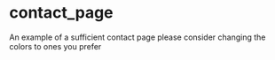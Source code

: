 # contact_page
An example of a sufficient contact page 
please consider changing the colors to ones you prefer

